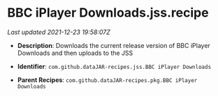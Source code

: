 # BBC iPlayer Downloads.jss.recipe

_Last updated 2021-12-23 19:58:07Z_

- **Description**: Downloads the current release version of BBC iPlayer Downloads and then uploads to the JSS

- **Identifier**: `com.github.dataJAR-recipes.jss.BBC iPlayer Downloads`

- **Parent Recipes**: `com.github.dataJAR-recipes.pkg.BBC iPlayer Downloads`